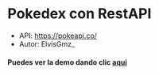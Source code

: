 # Pokedex con RestAPI
* API: https://pokeapi.co/
* Autor: ElvisGmz_
#### Puedes ver la demo dando clic [aqui](https://elvisgmz.github.io/PokedexRestAPI/)
